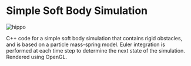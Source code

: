 # Simple Soft Body Simulation

![hippo](https://media1.giphy.com/media/WjKlho1bwc8VilfsGN/giphy.gif?cid=790b761110743a1bfc00beef852cbdeeeb8f9f2d65032d2e&rid=giphy.gif&ct=g)

C++ code for a simple soft body simulation that contains rigid obstacles, and is based on a particle mass-spring model.  Euler integration is performed at each time step to determine the next state of the simulation.  Rendered using OpenGL.

